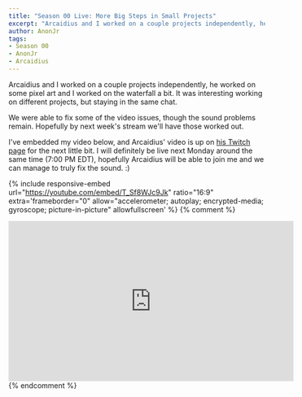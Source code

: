```yaml
---
title: "Season 00 Live: More Big Steps in Small Projects"
excerpt: "Arcaidius and I worked on a couple projects independently, he worked on some pixel art and I worked on the waterfall a bit."
author: AnonJr
tags:
- Season 00
- AnonJr
- Arcaidius
---
```


Arcaidius and I worked on a couple projects independently, he worked on some pixel art and I worked on the waterfall a bit. It was interesting working on different projects, but staying in the same chat.

We were able to fix some of the video issues, though the sound problems remain. Hopefully by next week's stream we'll have those worked out.
<!-- more -->

I've embedded my video below, and Arcaidius' video is up on [his Twitch page](https://www.twitch.tv/arcaidius_) for the next little bit. I will definitely be live next Monday around the same time (7:00 PM EDT), hopefully Arcaidius will be able to join me and we can manage to truly fix the sound. :)

{% include responsive-embed url="https://youtube.com/embed/T_Sf8WJc9Jk" ratio="16:9" extra='frameborder="0" allow="accelerometer; autoplay; encrypted-media; gyroscope; picture-in-picture" allowfullscreen' %}
{% comment %}
<iframe width="560" height="315" src="https://youtube.com/embed/T_Sf8WJc9Jk" frameborder="0" allow="accelerometer; autoplay; encrypted-media; gyroscope; picture-in-picture" allowfullscreen></iframe>
{% endcomment %}